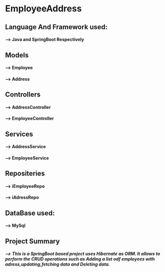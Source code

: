 # EmployeeAddress 
## Language And Framework used:
#### --> Java and SpringBoot Respectively

## Models
#### --> Employee
#### --> Address

## Controllers
#### --> AddressController
#### --> EmployeeController

## Services
#### --> AddressService
#### --> EmployeeService

## Repositeries
#### --> iEmployeeRepo
#### --> iAdressRepo

## DataBase used:
#### --> MySql

## Project Summary
##### --> This is a SpringBoot based project uses Hibernate as ORM. It allows to perform the CRUD operations such as Adding a list odf employees with adress,updating,fetching data and Deleting data.   
